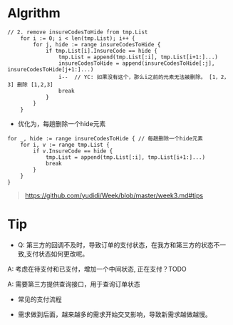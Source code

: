 
# Algrithm

```
// 2. remove insureCodesToHide from tmp.List
	for i := 0; i < len(tmp.List); i++ {
		for j, hide := range insureCodesToHide {
			if tmp.List[i].InsureCode == hide {
				tmp.List = append(tmp.List[:i], tmp.List[i+1:]...)
				insureCodesToHide = append(insureCodesToHide[:j], insureCodesToHide[j+1:]...)
				i--  // YC: 如果没有这个，那么i之前的元素无法被删除。 [1，2，3] 删除 [1,2,3]
				break
			}
		}
	}
```

* 优化为，每趟删除一个hide元素
```
for _, hide := range insureCodesToHide { // 每趟删除一个hide元素
	for i, v := range tmp.List {
		if v.InsureCode == hide {
			tmp.List = append(tmp.List[:i], tmp.List[i+1:]...)
			break
		}
	}
}
```

> https://github.com/yudidi/Week/blob/master/week3.md#tips

# Tip

* Q: 第三方的回调不及时，导致订单的支付状态，在我方和第三方的状态不一致,支付状态如何更改呢。

A: 考虑在待支付和已支付，增加一个中间状态, 正在支付？TODO

A: 需要第三方提供查询接口，用于查询订单状态


* 常见的支付流程


* 需求做到后面，越来越多的需求开始交叉影响，导致新需求越做越慢。
